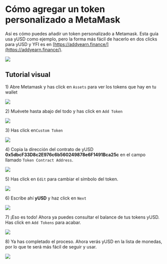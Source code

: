 # Cómo agregar un token personalizado a MetaMask

Así es cómo puedes añadir un token personalizado a Metamask. Esta guía usa yUSD como ejemplo, pero la forma más fácil de hacerlo en dos clicks para yUSD y YFI es en [https://addyearn.finance/](https://addyearn.finance/).

![](https://i.imgur.com/BIlPYeb.png)

## Tutorial visual

1\) Abre Metamask y has click en `Assets` para ver los tokens que hay en tu wallet

![](https://i.imgur.com/N34iMar.png)

2\) Muévete hasta abajo del todo y has click en `Add Token`

![](https://i.imgur.com/hRd2MD7.png)

3\) Has click en`Custom Token`

![](https://i.imgur.com/rGbV1eT.png)

4\) Copia la dirección del contrato de yUSD **0x5dbcF33D8c2E976c6b560249878e6F1491Bca25c** en el campo llamado `Token Contract Address`.

![](https://i.imgur.com/6H2JhRN.png)

5\) Has click en `Edit` para cambiar el símbolo del token.

![](https://i.imgur.com/E12XN8x.png)

6\) Escribe ahí **yUSD** y haz click en `Next`

![](https://i.imgur.com/kNkrqj3.png)

7\) ¡Eso es todo! Ahora ya puedes consultar el balance de tus tokens yUSD. Has click en `Add Tokens` para acabar.

![](https://i.imgur.com/gkt6KME.png)

8\) Ya has completado el proceso. Ahora verás yUSD en la lista de monedas, por lo que te será más fácil de seguir y usar.

![](https://i.imgur.com/ZgtftOw.png)

